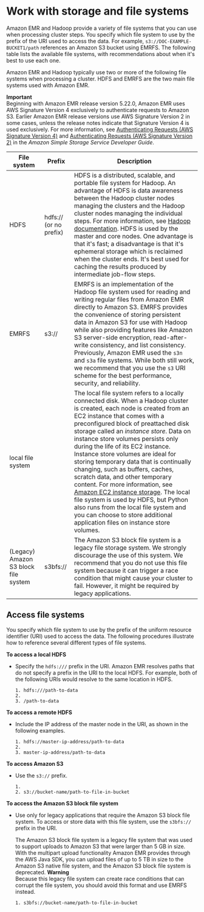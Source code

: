 # Work with storage and file systems<a name="emr-plan-file-systems"></a>

Amazon EMR and Hadoop provide a variety of file systems that you can use when processing cluster steps\. You specify which file system to use by the prefix of the URI used to access the data\. For example, `s3://DOC-EXAMPLE-BUCKET1/path` references an Amazon S3 bucket using EMRFS\. The following table lists the available file systems, with recommendations about when it's best to use each one\. 

Amazon EMR and Hadoop typically use two or more of the following file systems when processing a cluster\. HDFS and EMRFS are the two main file systems used with Amazon EMR\.

**Important**  
Beginning with Amazon EMR release version 5\.22\.0, Amazon EMR uses AWS Signature Version 4 exclusively to authenticate requests to Amazon S3\. Earlier Amazon EMR release versions use AWS Signature Version 2 in some cases, unless the release notes indicate that Signature Version 4 is used exclusively\. For more information, see [Authenticating Requests \(AWS Signature Version 4\)](https://docs.aws.amazon.com/AmazonS3/latest/API/sig-v4-authenticating-requests.html) and [Authenticating Requests \(AWS Signature Version 2\)](https://docs.aws.amazon.com/AmazonS3/latest/API/auth-request-sig-v2.html) in the *Amazon Simple Storage Service Developer Guide*\.


| File system | Prefix | Description | 
| --- | --- | --- | 
| HDFS | hdfs:// \(or no prefix\) |  HDFS is a distributed, scalable, and portable file system for Hadoop\. An advantage of HDFS is data awareness between the Hadoop cluster nodes managing the clusters and the Hadoop cluster nodes managing the individual steps\. For more information, see [Hadoop documentation](http://hadoop.apache.org/docs/stable)\.  HDFS is used by the master and core nodes\. One advantage is that it's fast; a disadvantage is that it's ephemeral storage which is reclaimed when the cluster ends\. It's best used for caching the results produced by intermediate job\-flow steps\.   | 
| EMRFS | s3:// |  EMRFS is an implementation of the Hadoop file system used for reading and writing regular files from Amazon EMR directly to Amazon S3\. EMRFS provides the convenience of storing persistent data in Amazon S3 for use with Hadoop while also providing features like Amazon S3 server\-side encryption, read\-after\-write consistency, and list consistency\.   Previously, Amazon EMR used the `s3n` and `s3a` file systems\. While both still work, we recommend that you use the `s3` URI scheme for the best performance, security, and reliability\.   | 
| local file system |  |  The local file system refers to a locally connected disk\. When a Hadoop cluster is created, each node is created from an EC2 instance that comes with a preconfigured block of preattached disk storage called an *instance store*\. Data on instance store volumes persists only during the life of its EC2 instance\. Instance store volumes are ideal for storing temporary data that is continually changing, such as buffers, caches, scratch data, and other temporary content\. For more information, see [Amazon EC2 instance storage](https://docs.aws.amazon.com/AWSEC2/latest/UserGuide/InstanceStorage.html)\. The local file system is used by HDFS, but Python also runs from the local file system and you can choose to store additional application files on instance store volumes\.  | 
| \(Legacy\) Amazon S3 block file system | s3bfs:// |  The Amazon S3 block file system is a legacy file storage system\. We strongly discourage the use of this system\.  We recommend that you do not use this file system because it can trigger a race condition that might cause your cluster to fail\. However, it might be required by legacy applications\.   | 

## Access file systems<a name="emr-dev-access-file-systems"></a>

You specify which file system to use by the prefix of the uniform resource identifier \(URI\) used to access the data\. The following procedures illustrate how to reference several different types of file systems\. 

**To access a local HDFS**
+ Specify the `hdfs:///` prefix in the URI\. Amazon EMR resolves paths that do not specify a prefix in the URI to the local HDFS\. For example, both of the following URIs would resolve to the same location in HDFS\. 

  ```
  1. hdfs:///path-to-data
  2. 							
  3. /path-to-data
  ```

**To access a remote HDFS**
+ Include the IP address of the master node in the URI, as shown in the following examples\. 

  ```
  1. hdfs://master-ip-address/path-to-data
  2. 						
  3. master-ip-address/path-to-data
  ```

**To access Amazon S3**
+ Use the `s3://` prefix\.

  ```
  1. 						
  2. s3://bucket-name/path-to-file-in-bucket
  ```

**To access the Amazon S3 block file system**
+ Use only for legacy applications that require the Amazon S3 block file system\. To access or store data with this file system, use the `s3bfs://` prefix in the URI\. 

  The Amazon S3 block file system is a legacy file system that was used to support uploads to Amazon S3 that were larger than 5 GB in size\. With the multipart upload functionality Amazon EMR provides through the AWS Java SDK, you can upload files of up to 5 TB in size to the Amazon S3 native file system, and the Amazon S3 block file system is deprecated\. 
**Warning**  
Because this legacy file system can create race conditions that can corrupt the file system, you should avoid this format and use EMRFS instead\. 

  ```
  1. s3bfs://bucket-name/path-to-file-in-bucket
  ```